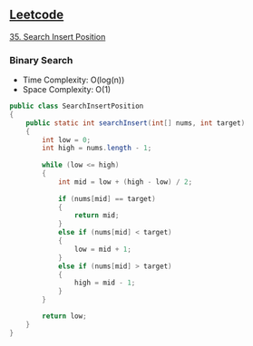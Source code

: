 ## [Leetcode](https://leetcode.com/)

[35. Search Insert Position](https://leetcode.com/problems/search-insert-position/)

### Binary Search
- Time Complexity: O(log(n))
- Space Complexity: O(1)

```java
public class SearchInsertPosition
{
    public static int searchInsert(int[] nums, int target) 
    {
        int low = 0;
        int high = nums.length - 1;
        
        while (low <= high)
        {
            int mid = low + (high - low) / 2;
            
            if (nums[mid] == target)
            {
                return mid;
            }
            else if (nums[mid] < target)
            {
                low = mid + 1;
            }
            else if (nums[mid] > target)
            {
                high = mid - 1;
            }
        }

        return low;
    }
}
```
